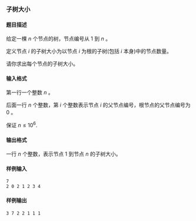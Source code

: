 ### 子树大小

#### 题目描述

给定一棵 $n$ 个节点的树，节点编号从 $1$ 到 $n$ 。

定义节点 $i$ 的子树大小为以节点 $i$ 为根的子树(包括 $i$ 本身)中的节点数量。

请你求出每个节点的子树大小。

#### 输入格式

第一行一个整数 $n$ 。

后面一行 $n$ 个整数，第 $i$ 个整数表示节点 $i$ 的父节点编号，根节点的父节点编号为 $0$ 。

保证 $n \le 10^6$.

#### 输出格式

一行 $n$ 个整数，表示节点 $1$ 到节点 $n$ 的子树大小。

#### 样例输入

```
7
2 0 2 1 2 3 4
```

#### 样例输出

```
3 7 2 2 1 1 1
```
